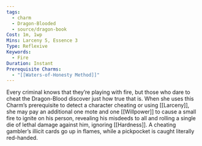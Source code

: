 ```yaml
---
tags:
  - charm
  - Dragon-Blooded
  - source/dragon-book
Cost: 1m, 1wp
Mins: Larceny 5, Essence 3
Type: Reflexive
Keywords:
  - Fire
Duration: Instant
Prerequisite Charms:
  - "[[Waters-of-Honesty Method]]"
---
```

Every criminal knows that they’re playing with fire, but those who dare to cheat the Dragon-Blood discover just how true that is. When she uses this Charm’s prerequisite to detect a character cheating or using [[Larceny]], she may pay an additional one mote and one [[Willpower]] to cause a small fire to ignite on his person, revealing his misdeeds to all and rolling a single die of lethal damage against him, ignoring [[Hardness]]. A cheating gambler’s illicit cards go up in flames, while a pickpocket is caught literally red-handed.